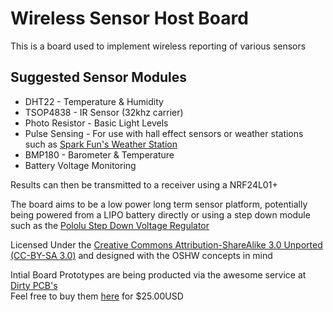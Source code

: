 Wireless Sensor Host Board
=========

This is a board used to implement wireless reporting of various sensors

Suggested Sensor Modules
---  

 - DHT22 - Temperature & Humidity  
 - TSOP4838 - IR Sensor (32khz carrier)  
 - Photo Resistor - Basic Light Levels  
 - Pulse Sensing - For use with hall effect sensors or weather stations such as [Spark Fun's Weather Station](https://www.sparkfun.com/products/8942)
 - BMP180 - Barometer & Temperature
 - Battery Voltage Monitoring
 
Results can then be transmitted to a receiver using a NRF24L01+ 

The board aims to be a low power long term sensor platform, potentially being powered from a LIPO battery directly or using a step down module such as the [Pololu Step Down Voltage Regulator](http://www.pololu.com/product/2097) 

  
    
Licensed Under the [Creative Commons Attribution-ShareAlike 3.0 Unported (CC-BY-SA 3.0)](https://creativecommons.org/licenses/by-sa/3.0/) and designed with the OSHW concepts in mind
  
   
 Intial Board Prototypes are being producted via the awesome service at [Dirty PCB's](http://dirtypcbs.com/)  
 Feel free to buy them [here](http://dirtypcbs.com/view.php?share=2637&accesskey=f92450b07b6b3961496835b5062594b2)  for $25.00USD
 